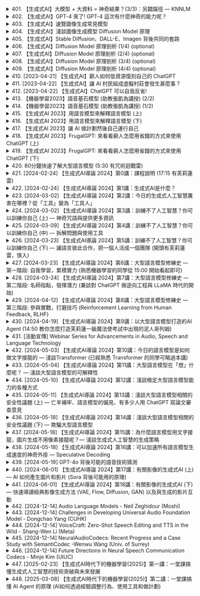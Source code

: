 <details>
<summary>401. 【生成式AI】大模型 + 大資料 = 神奇結果？(3/3)：另闢蹊徑 — KNNLM</summary><br>

<a href="https://www.youtube.com/watch?v=V-3ksGCjehU" target="_blank">
    <img src="https://img.youtube.com/vi/V-3ksGCjehU/maxresdefault.jpg" 
        alt="[Youtube]" width="200">
</a>


</details>

<details>
<summary>402. 【生成式AI】GPT-4 來了! GPT-4 這次有什麼神奇的能力呢？</summary><br>

<a href="https://www.youtube.com/watch?v=kslijcrYizE" target="_blank">
    <img src="https://img.youtube.com/vi/kslijcrYizE/maxresdefault.jpg" 
        alt="[Youtube]" width="200">
</a>


</details>

<details>
<summary>403. 【生成式AI】速覽圖像生成常見模型</summary><br>

<a href="https://www.youtube.com/watch?v=z83Edfvgd9g" target="_blank">
    <img src="https://img.youtube.com/vi/z83Edfvgd9g/maxresdefault.jpg" 
        alt="[Youtube]" width="200">
</a>


</details>

<details>
<summary>404. 【生成式AI】淺談圖像生成模型 Diffusion Model 原理</summary><br>

<a href="https://www.youtube.com/watch?v=azBugJzmz-o" target="_blank">
    <img src="https://img.youtube.com/vi/azBugJzmz-o/maxresdefault.jpg" 
        alt="[Youtube]" width="200">
</a>


</details>

<details>
<summary>405. 【生成式AI】Stable Diffusion、DALL-E、Imagen 背後共同的套路</summary><br>

<a href="https://www.youtube.com/watch?v=JbfcAaBT66U" target="_blank">
    <img src="https://img.youtube.com/vi/JbfcAaBT66U/maxresdefault.jpg" 
        alt="[Youtube]" width="200">
</a>


</details>

<details>
<summary>406. 【生成式AI】Diffusion Model 原理剖析 (1/4) (optional)</summary><br>

<a href="https://www.youtube.com/watch?v=ifCDXFdeaaM" target="_blank">
    <img src="https://img.youtube.com/vi/ifCDXFdeaaM/maxresdefault.jpg" 
        alt="[Youtube]" width="200">
</a>


</details>

<details>
<summary>407. 【生成式AI】Diffusion Model 原理剖析 (2/4) (optional)</summary><br>

<a href="https://www.youtube.com/watch?v=73qwu77ZsTM" target="_blank">
    <img src="https://img.youtube.com/vi/73qwu77ZsTM/maxresdefault.jpg" 
        alt="[Youtube]" width="200">
</a>


</details>

<details>
<summary>408. 【生成式AI】Diffusion Model 原理剖析 (3/4) (optional)</summary><br>

<a href="https://www.youtube.com/watch?v=m6QchXTx6wA" target="_blank">
    <img src="https://img.youtube.com/vi/m6QchXTx6wA/maxresdefault.jpg" 
        alt="[Youtube]" width="200">
</a>


</details>

<details>
<summary>409. 【生成式AI】Diffusion Model 原理剖析 (4/4) (optional)</summary><br>

<a href="https://www.youtube.com/watch?v=67_M2qP5ssY" target="_blank">
    <img src="https://img.youtube.com/vi/67_M2qP5ssY/maxresdefault.jpg" 
        alt="[Youtube]" width="200">
</a>


</details>

<details>
<summary>410. [2023-04-21] 【生成式AI】窮人如何低資源復刻自己的 ChatGPT</summary><br>

<a href="https://www.youtube.com/watch?v=rK_rZFew1yc" target="_blank">
    <img src="https://img.youtube.com/vi/rK_rZFew1yc/maxresdefault.jpg" 
        alt="[Youtube]" width="200">
</a>

### 核心主題  
文章圍繞貧困條件下如何利用低資源複合自己的Chain GPT展開討論，探討了在有限資源背景下，通過知識遷移、自我一致性和增強學習等方法提升語言模型性能的策略。

---

### 主要觀念  
1. **知識遷移（Knowledge Destination）**：將大型語言模型作為老師，指導小模型學習，從而提升小模型的能力。  
2. **自我一致性（Self Consistency）**：讓同一模型多次回答問題，通過眾數答案提高正確率。  
3. **增強學習（Reinforcement Learning）**：利用模擬人類反饋（如GPT-4）進行模型優化。  
4. **數據反哺（Self-training）**：利用模型自動生成的數據對其進行微調，進一步提升性能。

---

### 問題原因  
1. **資源限制**：在貧困條件下，無法直接獲得足夠的算力和高質量數據來訓練大型語言模型。  
2. **數據質ᰁ不足**：可用數據可能存在偏差或不完整，影響模型性能。  
3. **自我提升瓶頸**：傳統方法難以突破模型能力的瓶頸，尤其是在缺乏外部數據的情況下。

---

### 解決方法  
1. **知識遷移**：利用已有大型語言模型（如GPT-4）作為老師，指導小模型學習。  
2. **自我一致性**：通過多次詢問同一問題並取眾數答案，提高模型的穩定性和正確率。  
3. **增強學習**：模擬真實用戶反饋，利用GPT-4生成偏好數據，進行模型訓練。  
4. **數據反哺**：收集Self Consistency過程中生成的高質量數據，對模型進行微調，進一步提升性能。

---

### 優化方式  
1. **知識遷移優化**：選擇更適合小模型學習的大模型數據，例如人機交互數據，提高遷移效果。  
2. **自我一致性優化**：結合多樣化的問題類型和數據來源，進一步提升模型的泛化能力。  
3. **增強學習策略**：設計更有效的反饋生成 mechanism，模擬更逼真的用戶行為。  
4. **數據反哺機制**：建立高效的數據收集和利用框架，最大化自動生成數據的價值。

---

### 結論  
文章提出了一套基於低資源條件下的 Chain GPT 設計方案，通過知識遷移、自我一致性和增強學習等技術，有效提升了模型性能。研究結果表明，貧困條件下仍可利用現有工具和策略，實現語言模型的進階優化，為類似場景提供了有益參考。
</details>

<details>
<summary>411. [2023-04-22] 【生成式AI】讓 AI 村民組成虛擬村莊會發生甚麼事？</summary><br>

<a href="https://www.youtube.com/watch?v=G44Lkj7XDsA" target="_blank">
    <img src="https://img.youtube.com/vi/G44Lkj7XDsA/maxresdefault.jpg" 
        alt="[Youtube]" width="200">
</a>

### 核心主題
- **Agent-Based Simulation**：基於代理的_simulation_用於模擬多agent系統的互動。
- **情節設計與劇情發展**：通過_agent_之間的互動來推動故事情節的發展。

### 主要觀念
1. **Agent 的行為特性**：
   - **Agent** 是具有簡單記憶能力的實體，能根據過去的經驗和當前狀態做出反應。
   - Agent 行為模式溫和，避免狗血情節，保持劇情的合理性和低風險。

2. **情節推動機制**：
   - 通過AGENT之間的信息傳播來推動主要情節的發展。
   - 情人節活動作為情節的核心事件，促進AGENT之間的情感交流。

3. **情節走向與結局**：
   - 克勞斯和瑪莉亞在情人節當天互相告白，最終走在一起。
   - 代理人互動促成浪漫情節的發生。

### 問題原因
1. **技術限制**：
   - 模擬器運行速度緩慢，未能及時看到情人節當天的情節發展。
   - 系統設置的簡陋性導致劇情細節不足。

2. **情節設計缺陷**：
   - 劇情缺乏深度和張力，AGENT 行為過於溫和，難以製造戲劇性衝突。
   - 情人節活動 turnout 低，未能充分展現情節的吸引力。

3. **交互限制**：
   - AGENT之間的互動受限，無法展現更豐富的情感表達。

### 解決方法
1. **技術改進**：
   - 提升模擬器運行效率，確保情節能夠順利呈現。
   - 增強系統設置，提供更多劇情細節和可能性。

2. **情節優化**：
   - 引入更多戲劇性元素，增加AGENT之間的互動與衝突。
   - 設計更有吸引力的情節來提升用戶參與度。

3. **交互改進**：
   - 確保AGENT能展現豐富的情感表達，提升情節的吸引力。

### 優化方式
1. **技術層面**：
   - 使用更高效的模擬引擎，加速系統運行。
   - 提供更詳細的劇情設定，豐富用戶體驗。

2. **內容設計**：
   - 增加AGENT之間的潛在衝突和互動，提升情節張力。
   - 設計多線情節，增加故事層次感。

3. **用戶交互**：
   - 提供更多的劇情選擇，讓用戶影響故事走向。
   - 加強AGENT的情感表達，使情節更加生動。

### 結論
- 本研究展示了基於AGENT的_simulation 在情芽數值化設計中的應用。
- 雖然在技術和情節設計上存在一些限制，但AGENT之間的互動為情節發展提供了新的可能性。
- 未來的研究可進一步優化AGENT行為模式，豐富情節內容，提升故事吸引力。
</details>

<details>
<summary>412. [2023-04-22] 【生成式AI】ChatGPT 可以自我反省!</summary><br>

<a href="https://www.youtube.com/watch?v=m7dUFlX-yQI" target="_blank">
    <img src="https://img.youtube.com/vi/m7dUFlX-yQI/maxresdefault.jpg" 
        alt="[Youtube]" width="200">
</a>

# 大型語言模型自我反省能力研究

## 核心主題  
大型語言模型（Large Language Models, LLMs）具備自我反省與優化的能力，通過反思過去的行爲和結果，改進未來任務的執行效果。

## 主要觀念  
1. **主動反省機制**：LLMs能夠生成檢討報告（Reflection），分析自身在完成任務過程中的錯誤和不足。
2. **In-Context Learning**：通過提供少量檢討報告範例，LLMs可以學習如何撰寫有效的反思內容。
3. **行爲改進**：基於反思結果，LLMs調整後續行動策略，提升任務成功率。

## 問題原因  
1. **忽略關鍵信息**：在執行任務時，模型可能未能充分利用環境中所有相關信息，導致目標未達成。
2. **策略性缺陷**：缺乏有效的行動計劃或忽視某些步驟，影響任務完成效率。

## 解決方法  
1. **生成檢討報告（Reflection）**：通過自動生成反思內容，識別任務執行中的問題和失誤。
2. **提供學習範例**：利用In-Context Learning技術，教授模型如何有效撰寫反思報告，提升自我改進能力。

## 優化方式  
1. **歷史行爲回顧**：系統性地分析過去的行爲記錄，發現規律和潛在問題。
2. **策略調整**：根據反思結果，優化行動步驟，確保關鍵目標的實現。

## 結論  
大型語言模型通過自我反省與優化機制，能夠在不修改內部參數的情況下，顯著提升任務執行效率。這種能力使LLMs具備更高的自主性和適應性，未來有望在更多領域中獨立完成複雜任務。
</details>

<details>
<summary>413. 【機器學習2023】語音基石模型 (助教張凱為講授) (2/2)</summary><br>

<a href="https://www.youtube.com/watch?v=HTAq-CPrU5s" target="_blank">
    <img src="https://img.youtube.com/vi/HTAq-CPrU5s/maxresdefault.jpg" 
        alt="[Youtube]" width="200">
</a>


</details>

<details>
<summary>414. 【機器學習2023】語音基石模型 (助教張凱為講授) (1/2)</summary><br>

<a href="https://www.youtube.com/watch?v=m7Be7ppR6q0" target="_blank">
    <img src="https://img.youtube.com/vi/m7Be7ppR6q0/maxresdefault.jpg" 
        alt="[Youtube]" width="200">
</a>


</details>

<details>
<summary>415. 【生成式AI 2023】用語言模型來解釋語言模型 (上)</summary><br>

<a href="https://www.youtube.com/watch?v=GBXm30qRAqg" target="_blank">
    <img src="https://img.youtube.com/vi/GBXm30qRAqg/maxresdefault.jpg" 
        alt="[Youtube]" width="200">
</a>


</details>

<details>
<summary>416. 【生成式AI 2023】用語言模型來解釋語言模型 (下)</summary><br>

<a href="https://www.youtube.com/watch?v=OOvhBIIHITE" target="_blank">
    <img src="https://img.youtube.com/vi/OOvhBIIHITE/maxresdefault.jpg" 
        alt="[Youtube]" width="200">
</a>


</details>

<details>
<summary>417. 【生成式AI 2023】讓 AI 做計劃然後自己運行自己</summary><br>

<a href="https://www.youtube.com/watch?v=eQNADlR0jSs" target="_blank">
    <img src="https://img.youtube.com/vi/eQNADlR0jSs/maxresdefault.jpg" 
        alt="[Youtube]" width="200">
</a>


</details>

<details>
<summary>418. 【生成式AI 2023】FrugalGPT: 來看看窮人怎麼用省錢的方式來使用 ChatGPT (上)</summary><br>

<a href="https://www.youtube.com/watch?v=vxxPtDCb9Go" target="_blank">
    <img src="https://img.youtube.com/vi/vxxPtDCb9Go/maxresdefault.jpg" 
        alt="[Youtube]" width="200">
</a>


</details>

<details>
<summary>419. 【生成式AI 2023】FrugalGPT: 來看看窮人怎麼用省錢的方式來使用 ChatGPT (下)</summary><br>

<a href="https://www.youtube.com/watch?v=VpKN3KvSK6c" target="_blank">
    <img src="https://img.youtube.com/vi/VpKN3KvSK6c/maxresdefault.jpg" 
        alt="[Youtube]" width="200">
</a>


</details>

<details>
<summary>420. 80分鐘快速了解大型語言模型 (5:30 有咒術迴戰雷)</summary><br>

<a href="https://www.youtube.com/watch?v=wG8-IUtqu-s" target="_blank">
    <img src="https://img.youtube.com/vi/wG8-IUtqu-s/maxresdefault.jpg" 
        alt="[Youtube]" width="200">
</a>


</details>

<details>
<summary>421. [2024-02-24] 【生成式AI導論 2024】第0講：課程說明 (17:15 有芙莉蓮雷)</summary><br>

<a href="https://www.youtube.com/watch?v=AVIKFXLCPY8" target="_blank">
    <img src="https://img.youtube.com/vi/AVIKFXLCPY8/maxresdefault.jpg" 
        alt="[Youtube]" width="200">
</a>

### 小節一：課程介紹
- **核心主題**：本課程為「深層式人工智慧導論」，旨在提供人工智能的基本概念和實踐經驗。
- **主要內容**：
  - 課程包含十個作業，涵蓋程式設計和模型訓練。
  - 每週公告一個作業，總體負擔適中，適合通識教育。

### 小節二：作業要求與挑戰
- **作業分類**：
  - 簡單作業（如繪制三角形）：送分題，輕松完成。
  - 中等難度作業：需一定時間完成。
  - 高難度作業（涉及模型訓練）：需要數小時甚至更長時間。
- **挑戰**：
  - 模型訓練耗時較長，可能影響截止日期前的提交。

### 小節三：資源與支持
- **資源提供**：
  - 使用CodeLab或Cargo平臺進行程式訓練。
  - 無需自備GPU，均由平臺提供算力支持。
- **外部合作**：
  - 感謝NTK達芬奇團隊的支持，提供算力和平臺批改作業。

### 小節四：模型訓練的考量
- **訓練時間**：
  - 近年來訓練時間大幅縮短，從三天到數小時。
  - 學生可在截止日期前完成訓練，避免臨時抱佛腳。
- **未來建議**：
  - 推薦學生提前規劃時間，避免因訓練耗時影響進度。

### 小節五：課程設計與目標
- **課程定位**：
  - 適合作為通識教育，提供豐富的學習內容。
  - 作為選修課負擔較輕，適合不同需求的學生。
- **教學目標**：
  - 掌握人工智能的基本概念和實踐技能。
  - 鼓勵學生對AI技術的深入理解和實際應用。

### 小節六：作業批改方式
- **批改工具**：
  - 使用大型語言模型（如GPT）進行作業批改。
  - 提高批改效率和一致性，確保公平性。

### 小節七：課程未來安排
- **pecial講座**：
  - 3月15日：MTK團隊分享生成式AI的應用與看法。
  - 5月24日：MTK技術團隊討論大型語言模型的開發經驗。

### 小結
本課程通過系統化的作業設計和豐富的資源支持，幫助學生掌握深度學習的基本知識和實踐技能。同時，.course emphasizes the importance of understanding AI technology and its practical applications, preparing students for future challenges in the field.
</details>

<details>
<summary>422. [2024-02-24] 【生成式AI導論 2024】第1講：生成式AI是什麼？</summary><br>

<a href="https://www.youtube.com/watch?v=JGtqpQXfJis" target="_blank">
    <img src="https://img.youtube.com/vi/JGtqpQXfJis/maxresdefault.jpg" 
        alt="[Youtube]" width="200">
</a>

### 小節結構：

1. **核心主題**
   - 生成式人工智慧（Generative AI）的概念與發展。
   - 自然語言處理模型（如ChatGPT）的技術背景。
   - 生產策略在各領域（如圖片生成）中的應用。

2. **主要觀念**
   - 深層學習（Deep Learning）在生成式AI中的重要性。
   - 自動回gressive生成方法（Autoregressive Generation）及其應用。
   - 翻譯任務作為生成式AI的典型例子。

3. **問題原因**
   - 早期生成式AI技術存在的局限性，導致其未廣泛應用。
   - 技術更新換代快，舊有技術如深度學習快速被新策略取代。

4. **解決方法**
   - 採用自動回gressive生成策略（Autoregressive Generation）提升模型性能。
   - 拆解複雜物件為更小單位，按固定順序生成。

5. **優化方式**
   - 研究不同的GenerationStrategy以進一步改進模型。
   - 藉助大型語言模型（如GPT系列）提升生成能力。

6. **結論**
   - 生成式AI技術經過多年發展已取得顯著進步。
   - 將繼續研究與優化，推動更多應用落地。
</details>

<details>
<summary>423. [2024-03-02] 【生成式AI導論 2024】第2講：今日的生成式人工智慧厲害在哪裡？從「工具」變為「工具人」</summary><br>

<a href="https://www.youtube.com/watch?v=glBhOQ1_RkE" target="_blank">
    <img src="https://img.youtube.com/vi/glBhOQ1_RkE/maxresdefault.jpg" 
        alt="[Youtube]" width="200">
</a>

# 文章重點整理

## 核心主題
- **人工智慧模型的限制與人類的因應策略**：探討現有AI模型的局限性，並提出人類如何透過改進自身溝通方式或訓練自有模型來克服這些限制。

## 主要觀念
1. **AI模型的固有特性**：
   - AI模型（如GPT）具備固定的函數特性，其輸出受制於內部參數且無法輕易修改。
   - 模型的行為和反應在設計之初已確定，用戶通常無法改變其核心邏輯。

2. **AI模型的局限性**：
   - 模型可能無法完全理解或滿足特定的輸入需求，導致輸出不符合期望。
   - 政治 correctness 過度可能引發意外問題（如Google Gemini事件）。

3. **人類的因應策略**：
   - **Prompt Engineering**：透過精心設計的提示（Prompt），引導模型產出理想結果。
   - **自我調整**：提升自身的提問技巧，提供更清晰或額外的資訊以優化與AI的互動。
   - **自訓模型**：利用開源模型（如Meta的Llama）調整參數，使其輸出更符合需求。

## 問題原因
- **模型限制**：
  - 現有AI模型的參數固定，用戶無法直接修改其核心行為。
  - 模型可能因設計缺陷或過度的政治 correctness 而引發不期望的結果。

- **溝通障礙**：
  - 人類與AI之間存在理解上的鴻溝，導致輸出不符合期望。

## 解決方法
1. **Prompt Engineering**：
   - 遷移提問方式，提供更清晰或額外的資訊，以引導模型產出理想的輸出。
   - 視為人類與AI溝通的藝術，透過巧妙設計提示來達成目的。

2. **自我調整**：
   - 提升自身的能力，如學習如何有效地與AI互動，提供更精準的指令或背景資訊。

3. **自訓模型**：
   - 利用開源模型，根據需求調整其參數，以獲得更符合期望的輸出。
   - 對模型進行 Surgicial 調整，解決特定問題。

## 優化方式
1. **Prompt Engineering**：
   - 研究並掌握Prompt設計技巧，提升與AI互動的效果。
   - 在下一堂課中進一步探討具體技術和方法。

2. **自我提升**：
   - 遊戲化學習：將自我調整視為一種藝術，提升溝通效率。
   - 提供更詳細或CONTEXTUAL 的指令，幫助模型更好地理解需求。

3. **自訓模型**：
   - 學習如何訓練和調整開源模型的參數，需具備一定的技術能力。
   - 證據-Based 方法：在調整模型時，基於數據和實驗結果進行微調。

## 結論
- **工具進化與人類角色的轉變**：
  - AI已從傳統工具演進為具備自主性的「工具人」，其行為需人類精心引導。
  - 未來，人類需掌握更多策略（如Prompt Engineering和模型訓練），以有效利用AI提升效率。

- **未來展望**：
  - 在下一堂課中，將深入探討Prompt Engineering的實踐技術。
  - 長期而言，學習如何訓練自有模型將成為重要技能。
</details>

<details>
<summary>424. [2024-03-02] 【生成式AI導論 2024】第3講：訓練不了人工智慧？你可以訓練你自己 (上) — 神奇咒語與提供更多資訊</summary><br>

<a href="https://www.youtube.com/watch?v=A3Yx35KrSN0" target="_blank">
    <img src="https://img.youtube.com/vi/A3Yx35KrSN0/maxresdefault.jpg" 
        alt="[Youtube]" width="200">
</a>

### 文章整理重點

#### 一、核心主題
- **語言模型的在上下文中學習（In-context Learning）**  
  探討語言模型如何通過在特定情境下學習來完成任務，尤其是在缺乏直接訓練數據的情況下。

#### 二、主要觀念
1. **在上下文中學習的定義與機制**
   - 模型通過閱讀額外提供的資料（如教科書），理解並執行特定任務。
2. **零樣本學習與有指導學習的區別**
   - 零樣本學習：模型直接面對從未見過的任務，無法完成。
   - 有指導學習：模型在任務前提供相關資料，能夠完成。

#### 三、問題原因
1. **缺乏上下文支持**
   - 在沒有額外信息的情況下，語言模型無法正確執行特定任務（如翻譯稀少語言）。
2. **模型的固定性**
   - 模型的參數和能力在訓練階段已經固定，後續的學習依賴於提供的上下文。

#### 四、解決方法
1. **提供相關資料作爲上下文**
   - 在執行任務前，爲模型提供相關的背景資料或教科書，幫助其理解任務。
2. **設計有效的學習情境**
   - 通過結構化的方式引導模型閱讀和理解額外信息，提升其在特定任務中的表現。

#### 五、優化方式
1. **優化上下文提供的方法**
   - 確保提供的資料足夠詳細且相關性強。
2. **增強模型的靈活性**
   - 在模型設計上增加適應性，使其能夠更好地利用提供的上下文信息。

#### 六、結論
- **在上下文中學習的重要性**
  - 模型在缺乏直接訓練數據的情況下，通過提供額外的信息可以顯著提升其任務執行能力。
- **模型的局限性**
  - 目前的語言模型依賴於提供的上下文，一旦沒有相關信息支持，任務執行能力會大幅下降。

---

### 參考文字段落
1. 第1段：介紹主題與核心問題。  
2. 第2段：探討在上下文中學習的定義與機制。  
3. 第3段：描述零樣本學習與有指導學習的區別。  
4. 第4段：分析模型缺乏上下文支持的問題原因。  
5. 第5段：提出通過提供額外資料來解決問題的方法。  
6. 第6段：總結在上下文中學習的核心結論。
</details>

<details>
<summary>425. [2024-03-09] 【生成式AI導論 2024】第4講：訓練不了人工智慧？你可以訓練你自己 (中) — 拆解問題與使用工具</summary><br>

<a href="https://www.youtube.com/watch?v=lwe3_x50_uw" target="_blank">
    <img src="https://img.youtube.com/vi/lwe3_x50_uw/maxresdefault.jpg" 
        alt="[Youtube]" width="200">
</a>

### 小節一：核心主題
- 探討大型語言模型（LLMs）在工具使用中的能力與挑戰。
- 分析LLMs如何通過自動生成適當的操作符和指令來調用外部工具。

### 小節二：主要觀念
1. **工具調用機制**：
   - LLMs能夠識別何時需要外部工具，並生成相應操作符以調用這些工具。
   - 工具的輸出結果會被整合到LLMs的後續推理過程中。

2. **工具使用中的問題**：
   - 語言模型在某些情況下會誤判何時以及如何使用工具，導致錯誤的結果。
   - 對於特定指令（如繪圖或表格生成）的過度敏感性。

3. **現有解決方案**：
   - 引入強化學習機制來優化模型對工具使用的判斷。
   - 使用特定策略（如AnyTool框架）以最大化工具使用的效率和準確性。

### 小節三：問題原因
- 模型在自我決定使用工具時，缺乏足夠的訓練數據或明確的指令，導致誤判。
- 對某些關鍵詞（如「繪圖」或「翻譯」）的過度敏感，觸發不必要的工具調用。

### 小節四：解決方法
1. **強化學習優化**：
   - 通過獎勵機制，引導模型在需要工具時準確生成操作符，並避免誤用工具。
   
2. **框架支持**：
   - 使用先進的框架（如AnyTool）來規範和優化工具調用流程。

3. **錯誤校正**：
   - 增加對常見錯誤模式的訓練，提高模型對工具使用的準確性。

### 小節五：優化方式
1. **提升訓練數據的質量和多樣性**：
   - 包括更多涉及工具使用的情境，幫助模型更好地理解何時何地調用工具。
   
2. **改進模型的指令理解和生成能力**：
   - 通過微調使模型更擅長解析用戶意圖，並準確生成相應的操作符。

3. **引入監控和反饋機制**：
   - 實時檢測模型在工具使用中的錯誤，並提供反饋以優化其行爲。

### 小節六：結論
- 大型語言模型具備強大的工具調用能力，但在靈活性和準確性上仍需進一步提升。
- 通過結合強化學習、先進框架和持續優化策略，可以顯著增強LLMs的工具使用效率和效果。
</details>

<details>
<summary>426. [2024-03-23] 【生成式AI導論 2024】第5講：訓練不了人工智慧？你可以訓練你自己 (下) — 讓語言彼此合作，把一個人活成一個團隊 (開頭有芙莉蓮雷，慎入)</summary><br>

<a href="https://www.youtube.com/watch?v=inebiWdQW-4" target="_blank">
    <img src="https://img.youtube.com/vi/inebiWdQW-4/maxresdefault.jpg" 
        alt="[Youtube]" width="200">
</a>

### 核心主題
- 語言模型（LLM）的團隊協作與未來發展。
- 探討語言模型在複雜任務中的潛力及挑戰。

### 主要觀念
1. **語言模型的專業分工**：
   - 每個語言模型專注於特定領域，形成專業化的分工體系。
2. **團隊協作的可能性**：
   - 語言模型可以組成團隊，共同完成複雜的任務。
3. **動態優化機制**：
   - 引入績效評估和反饋系統，優化團隊結構和效率。

### 問題原因
- 當前語言模型在複雜真實世界任務中的能力有限。
- 單一模型難以覆蓋所有領域的需求。
- 團隊協作機制尚未成熟。

### 解決方法
1. **專業分工**：
   - 開發專注於特定領域的語言模型，提升整體團隊的能力。
2. **團隊構建工具**：
   - 利用開源平臺（如Meta、ChatDev）管理語言模型團隊。
3. **動態優化網絡**：
   - 通過績效評估和反饋機制，優化團隊成員的工作表現。

### 優 化方式
1. **動態LLM代理網絡（Dynamic LLM Agent Network）**：
   - 基於工作內容的績效評分，篩選和優化團隊成員。
2. **專業技能提升**：
   - 提供針對不同領域的語言模型訓練，增強專業能力。

### 結論
- 語言模型未來可能通過專業化分工和團隊協作，承擔更多複雜任務。
- 雖然目前技術仍需完善，但其發展潛力巨大，爲未來的智能化社會提供新思路。
</details>

<details>
<summary>427. [2024-03-23] 【生成式AI導論 2024】第6講：大型語言模型修練史 — 第一階段: 自我學習，累積實力 (熟悉機器學習的同學從 15:00 開始看起即可)</summary><br>

<a href="https://www.youtube.com/watch?v=cCpErV7To2o" target="_blank">
    <img src="https://img.youtube.com/vi/cCpErV7To2o/maxresdefault.jpg" 
        alt="[Youtube]" width="200">
</a>

### 文章核心主題
本篇文章主要探討了大型語言模型（LLMs）在自我學習階段的局限性及其後續改進的可能性。

### 主要觀念
1. **自我學習的瓶頸**：大型語言模型在未受過人類指導的情況下，雖然能從網路上習得知識，但缺乏有效利用這些知識的能力。
2. **輸出控制的挑戰**：模型在回答問題時往往無法準確作答，可能會反問或提供不相干的答案，顯示出對輸出的控制不足。
3. **Prompt的重要性**：使用適當的提示詞（Prompts）可以顯著提升模型的回答能力，但依賴於嚴謹的Prompt設計。

### 問題原因
1. **無監督學習的缺陷**：自我學習模式下，模型僅能模仿數據中的表達方式，卻無法真正理解其含義。
2. **缺乏明確目標**：模型在未受指導的情況下，不清楚如何將所學知識應用於具體問題。

### 解cision方法
1. **人類介入指導**：通過設計有效的Prompt和模板，引導模型正確回答問題。
2. **後螠訓練**：對模型進行額外的微調或指令精煉（Instruction Tuning），使其更擅長理解和執行特定任務。

### 確優化方式
1. **改進Prompt工程**：不斷優化Prompt的設計，使其更符合模型的輸入需求。
2. **提升模型可控性**：通過模型架構調整或訓練策略的變化，提高模型輸出的可控性和準確性。

### 結論
大型語言模型具備潛在的巨大能力，但其自我學習階段存在明顯限制。透過人類的介入和後續改進，這些模型可以更好地發揮其潛力，為各行業帶來更多價值。
</details>

<details>
<summary>428. [2024-03-24] 【生成式AI導論 2024】第7講：大型語言模型修練史 — 第二階段: 名師指點，發揮潛力 (兼談對 ChatGPT 做逆向工程與 LLaMA 時代的開始)</summary><br>

<a href="https://www.youtube.com/watch?v=Q9cNkUPXUB8" target="_blank">
    <img src="https://img.youtube.com/vi/Q9cNkUPXUB8/maxresdefault.jpg" 
        alt="[Youtube]" width="200">
</a>

# 文章重點整理

## 核心主題
本文章主要探討大型語言模型（LLM）的發展、訓練數據的重要性以及如何利用現有資源進行微調（Fine-Tuning），特別是基於Meta發布的Llama模型。

---

## 主要觀念
1. **大型語言模型的能力**：如ChatGPT等模型能夠執行多種任務，包括文本生成、電子郵件撰寫、摘要生成等。
2. **訓練數據的重要性**：Instruction Fine Tuning（指令微調）需要高品質的訓練數據來提升模型性能。
3. **數據來源的限制**：獲得人類標註的高品質數據成本高昂且困難。
4. **Meta的策略改變**：Meta發布Llama等大型語言模型，降低了進入LLM開發領域的門檻。

---

## 問題原因
1. **數據匱乏**：缺乏足夠的訓練數據來支持Instruction Fine Tuning。
2. **高成本**：獲得人類標註的數據需要大量時間和資金。
3. **技術門檻**：此前缺少免費且易用的基準模型，限制了個人和小團隊進入LLM開發領域。

---

## 解決方法
1. **逆向工程ChatGPT**：
   - 通過與ChatGPT交互，生成潛在的任務和問題。
   - 使用這些生成的數據進行微調。
2. **利用Llama模型**：
   - Meta發布了Llama等基準大型語言模型，提供了免費的前期訓練參數。
3. **小團隊的策略**：
   - 獲取少量ChatGPT生成的數據，結合Llama進行微調。

---

## 優化方式
1. **數據質量提升**：儘管逆向工程獲得的數據可能不如人類標註數據優質，但仍可作為替代方案。
2. **模型共享與合作**：
   - 學術界和研究機構可以通過合作降低數據收集成本。
3. **技術生態的開放**：
   - 基於Llama等模型的微調方法，降低了LLM開發的進入門檻。

---

## 結論
1. ** democratization of LLM development**：Meta發布Llama後，人人都可以進行大型語言模型的微調，推動了LLM技術的普及。
2. **未來展望**：
   - 更多基準模型的發布將進一步降低進入障礙。
   - 學術研究和實務應用將迎來更多可能性。

---

## 附註
文章最後鼓勵讀者在作業五和六中親自體驗LLM微調，打造屬於自己的語言模型。
</details>

<details>
<summary>429. [2024-04-12] 【生成式AI導論 2024】第8講：大型語言模型修練史 — 第三階段: 參與實戰，打磨技巧 (Reinforcement Learning from Human Feedback, RLHF)</summary><br>

<a href="https://www.youtube.com/watch?v=v12IKvF6Cj8" target="_blank">
    <img src="https://img.youtube.com/vi/v12IKvF6Cj8/maxresdefault.jpg" 
        alt="[Youtube]" width="200">
</a>

# 文章重點整理：語言模型的訓練與對齊過程

## 核心主題
- **語言模型的訓練與進化**：探討語言模型從初步預訓練到後續微調及增強學習反饋對齊（RLHF）的完整訓練流程。
- **人類偏好對模型的影響**：分析人類在模型訓練中的角色及其對模型性能的塑造作用。

## 主要觀念
1. **(language model training phases)** 語言模型的訓練分為三個階段：
   - **Pre-training（初步預訓練）**：通過大量文本數據進行無監督學習，建立基礎語言能力。
   - **Fine-tuning（微調）**：引入人類教師的指導，進一步優化模型性能。
   - **RLHF（增強學習反饋對齊）**：利用人類回饋提升模型在特定任務上的表現。

2. **(human alignment in AI training)** 人為偏好的對齊：
   - 在微調和RLHF階段，人類教師的偏好和需求被整合到模型訓練中，確保模型行為符合人類期望。
   - 對齊過程旨在平衡模型能力與人類價值觀，防止模型 deviations from intended behaviors.

3. **(challenges in model training)** 設計與訓練中的挑戰：
   - 預訓練模型初期性能有限，需後續階段進一步優化。
   - 人類回饋的主觀性可能引入偏差，影響模型學習方向。

## 問題原因
1. **(limitations of pre-trained models)** 預訓練模型的局限性：
   - 雖然預訓練模型具備基本語言能力，但缺乏特定任務的適應性。
   - 在面對複雜或ambiguous tasks時表現不足。

2. **(subjectivity in human feedback)** 人類回饋的主觀性：
   - 不同人類教師可能提供不同的反饋，導致模型訓練的一致性問題。
   - 人類自身對某些問題的理解可能存在偏見，影響回饋的質量。

3. **(future challenges in AI development)** 未來AI發展的挑戰：
   - 當模型能力超越人類時，如何獲取 accurate feedback 成為難題。
   - 面對人類無法判斷的複雜問題，模型自我進步的機制尚不明確。

## 解決方法
1. **(fine-tuning techniques)** 微調技術：
   - 在預訓練模型基礎上，使用特定數據或任務進行進一步訓練，提升模型在目標領域的性能。

2. **(RLHF mechanisms)** 增強學習反饋對齊機制：
   - 引入人類專家的實時反饋，指導模型行為，使其更符合人類期望。
   - 通過.reward shaping 和.policy gradient methods 等技術實現模型優化。

3. **(future research directions)** 未來研究方向：
   - 探索自動化反饋機制，減少對人類教師的依賴。
   - 開發更 advanced alignment techniques，應對複雜問題的挑戰。

## 優化方式
1. **(improving feedback mechanisms)** 提升反饋機制的有效性：
   - 設計更加客觀和系統化的評分標準，降低主觀性影響。
   - 利用多方反饋或 consensus methods 確保訓練數據的質量。

2. **(enhancing model capabilities)** 增強模型能力：
   - 開發更 advanced architectures 和 training algorithms，提升模型理解和判斷能力。
   - 研究模型自反思和自我修正機制，實現自主學習。

3. **(ensuring ethical AI development)** 確保AI開發的倫理性：
   - 立明確的倫理框架，規範模型訓練和應用過程。
   - 加強跨學科合作，平衡技術發展與社會影響。

## 結論
- **模型訓練的階段性進化**：從初步預訓練到後續微調及RLHF，語言模型的能力逐漸提升，並更加符合人類需求。
- **人為因素的重要性**：在模型訓練中，人類教師的指導扮演關鍵角色，但其主觀性也帶來挑戰。
- **未來發展的潛力與挑戰**：隨著模型能力的提升，如何確保其正確使用和進一步進化成為亟待解決的問題。

---

此文整理展示了語言模型訓練過程中的核心要素，強調了人類在模型對齊中的作用，並提出了未來研究的方向和倫理考量。
</details>

<details>
<summary>430. [2024-04-19] 【生成式AI導論 2024】第9講：以大型語言模型打造的AI Agent (14:50 教你怎麼打造芙莉蓮一級魔法使考試中出現的泥人哥列姆)</summary><br>

<a href="https://www.youtube.com/watch?v=bJZTJ7MjYqg" target="_blank">
    <img src="https://img.youtube.com/vi/bJZTJ7MjYqg/maxresdefault.jpg" 
        alt="[Youtube]" width="200">
</a>

# 文章重點整理

## 核心主題
- **AI Agent 的未來與應用**：探討基於大型語言模型的AI代理在虛擬世界中的潛在應用與發展。

## 主要觀念
1. **AI Agent 的定義與能力**：
   - AI-Agent 能夠根據環境變化調整行動，具備反思與經驗學習的能力。
2. **技術基礎**：
   - 基於大型語言模型（LLM），結合外部環境的感知與互動。

## 問題原因
- **環境動態性**：外界環境的不確定性和威脅（如複製體的襲擊）會影響AI-Agent的行動計畫。
- **缺乏經驗記憶**：初期缺乏經驗導致行動策略不足。

## 解決方法
1. **行動計畫的動態調整**：
   - 異常狀態下，AI-Agent 可根據環境變化重新制定行動計畫（如DEPS-paper）。
2. **反思與經驗學習**：
   - 過去經驗可儲存為記憶，用於未來相似狀況下的策略優化（React 與 Reflection-paper）。

## 優化方式
1. **經驗反饋機制**：
   - 通過反思炌整理經驗，提升未來行動的智慧性。
2. **外部感知與警戒**：
   - 在執行主要任務時，保持對環境的高度警覺，以應對突發威脅。

## 結論
- **前景展望**：未來一兩年內，基於LLM的AI-Agent 將會普及，在各行各業中發揮重要作用。
- **研究建議**：
  - 深入探究語言模型在動態環境中的應用與改進。
  - 探索反思學習機制的深度與廣度。

---

以上整理結構清晰，涵蓋了文章的主要內容與核心思想。
</details>

<details>
<summary>431. [活動宣傳] Webinar Series for Advancements in Audio, Speech and Language Technology</summary><br>

<a href="https://www.youtube.com/watch?v=2QC9VEBkaqk" target="_blank">
    <img src="https://img.youtube.com/vi/2QC9VEBkaqk/maxresdefault.jpg" 
        alt="[Youtube]" width="200">
</a>


</details>

<details>
<summary>432. [2024-05-03] 【生成式AI導論 2024】第10講：今日的語言模型是如何做文字接龍的 — 淺談Transformer (已經熟悉 Transformer 的同學可略過本講)</summary><br>

<a href="https://www.youtube.com/watch?v=uhNsUCb2fJI" target="_blank">
    <img src="https://img.youtube.com/vi/uhNsUCb2fJI/maxresdefault.jpg" 
        alt="[Youtube]" width="200">
</a>

### 一、核心主題：Transformer架構及其Attention機制

1. **Transformers在自然語言處理中的地位**  
   Transformer架構已成為現代自然語言處理模型的核心結構，特別是在長文本處理和並行計算方面具有顯著優勢。

2. **Attention機制的介紹**  
   Attention機制允許模型在處理序列數據時動態地聚焦於相關部分，提升語義理解能力。

### 二、主要觀念：Attention的運作原理

1. **Self-Attention的概念**  
   Self-Attention指模型在同一序列中不同位置之間建立相互作用，從而捕捉到長距離依存關系。

2. **Query、Key和Value的作用**  
   - **Query**：表示當前詞彙的需求。  
   - **Key**：用來定位序列中重要的信息。  
   - **Value**：根據上述匹配提供具體的上下文信息。

3. **Attention權重的計算**  
   模型通過點積和Softmax函數計算各位置之間的注意力權重，從而決定各部分的重要性。

### 三、問題原因：長文本處理中的挑戰

1. **計算複雜度**  
   Attention機制的計算次數與文本長度的平方成正比（O(n²)），導致在處理超長文本時耗費大量算力。

2. **序列長度限制**  
   現有模型通常限制輸入文本的最大長度，以避免計算資源過載。

### 四、解決方法：提升Attention效率的技術

1. **稀疏自注意力**  
   引入稀疏性，降低不必要的注意力計算，從而降低計算開銷。

2. **分塊處理**  
   將序列分為多個_blocs_，獨立計算 Attention，減輕 memory 消耗和計算負擔。

3. **低秩 approximation**  
   通過矩陣分解等技術簡化 Attention 計算，進一步降低計算複雜度。

### 五、優化方式：未來研究方向

1. **加速Attention的計算**  
   研究如何在保持性能的前提下進一步提升計算效率，包括算法改進和硬體優化。

2. **無限長度 Attention 的實現**  
   探索理論上可以處理任意長度文本的_Attention_ 機制，突破序列長度限制。

3. **混合架構的研究**  
   結合Transformer與其他結構（如MEMBA、JAMBAR等），探索更高效的模型設計。

### 六、結論：Transformer的未來發展

1. **Attention機制的重要性**  
   對於提升自然語言處理模型的理解能力和效率，Attention機制仍將是關鍵技術。

2. **計算效率的改進方向**  
   未來研究需重點關注如何降低_Attention_ 機制的計算複雜度，以支持更高效的超長文本處理。

3. **新架構的可能性**  
   探索新的網絡結構和算法，如MEMBA、JAMBAR等，可能成為Transformer的有力競爭者或補充方案。
</details>

<details>
<summary>433. [2024-05-04] 【生成式AI導論 2024】第11講：大型語言模型在「想」什麼呢？ — 淺談大型語言模型的可解釋性</summary><br>

<a href="https://www.youtube.com/watch?v=rZzfqkfZhY8" target="_blank">
    <img src="https://img.youtube.com/vi/rZzfqkfZhY8/maxresdefault.jpg" 
        alt="[Youtube]" width="200">
</a>

# 文章重點整理

## 核心主題
文章主要探討了大語言模型（Large Language Models, LLMs）行為的解釋性及其可信度，提出了兩種核心方法：基於神經網路層次的分析和直接要求模型提供解釋。文章強調了模型透明性和人類交互對模型解釋能力的影響。

## 主要觀念
1. **可解釋性的重要性**：理解模型決策過程對於信任、改進和應用至關重要。
2. **兩種解釋方法**：
   - **基於神經網路的分析**：通過訪問模型的內部參數（如嵌入層）來直接解析其行為。
   - **模型自述性解釋**：要求模型自行提供其決策的理由。
3. **透明性與可訪問性**：開源模型通常更易於分析，而商用模型如ChatGPT則受限於封閉架構。

## 問題原因
1. **模型黑箱特性**：深度神經網路的複雜性使得其決策過程不易理解。
2. **外部幹擾影響**：人類的外部提示可能改變模型的輸出，但模型未必能意識到此影響。
3. **解釋的可信度**：模型提供的解釋可能存在偏差或不準確，無法完全反映其真實的內在思考。

## 解決方法
1. **基於神經網路的分析法**：
   - 使用可視化工具和計算技術直接探查模型的內部結構。
   - 假設模型具備透明性，以解析其行為機理。
2. **模型自述性解釋法**：
   - 直接要求模型提供其決策理由，實現輕量級的解釋。
3. **結合分析與交互**：
   - 結合神經網路分析和模型自我解釋，提升解釋的全面性和可信度。

## 優化方式
1. **模型架構改進**：設計更易於解釋的模型結構，提高透明性。
2. **混合方法應用**：將神經網路分析與模型自述性解釋結合，相輔相成。
3. **外部幹擾管控**：限制或監測外部提示對模型決策的影響。

## 結論
1. **兩大類方法的重要性**：
   - 基於神經網路的分析提供了內部機理的理解。
   - 模型自述性解釋滿足了直接交互的需求。
2. **未來發展方向**：
   - 推動模型架構的透明化，以支援更深入的分析。
   - 提升模型自我解釋的能力和可信度。
3. **現實應用考量**：
   - 開源模型餶飿於研究與改進，商用模型則需平衡隱私與性能。

---

此文系統地探討了大語言模型解釋性之挑戰與可能 solution，強調了多角度分析的必要性，為未來的研究和應用提供了重要的啟發。
</details>

<details>
<summary>434. [2024-05-10] 【生成式AI導論 2024】第12講：淺談檢定大型語言模型能力的各種方式</summary><br>

<a href="https://www.youtube.com/watch?v=Hk8Z0uhmWg4" target="_blank">
    <img src="https://img.youtube.com/vi/Hk8Z0uhmWg4/maxresdefault.jpg" 
        alt="[Youtube]" width="200">
</a>

### 小節一：核心主題
- **人工智慧模型的能力評估**：文章探討了如何從多個維度評估人工智慧模型的能力，包括性能、訓練數據泄露等問題。
- **模型的透明性與可信度**：強調了模型在	evalution	中的透明性和可信度的重要性。

### 小節二：主要觀念
1. **能力評估方法**：
   - 使用多種benchmark dataset來測試模型的性能，如	MMLU、Anti-Bench等。
   - benchmark	dataset	分為訓練前和訓練後兩類，訓練前的dataset表現較好，訓練後的則較差。

2. **數據泄露問題**：
   - 模型可能存在提前接觸benchmark	training	data的情況，導致評估結果不公。
   - 通過讓模型生成benchmark	dataset中的具體數據來驗證是否存在數據泄露。

3. **成本與硬件需求考量**：
   - 語言模型的使用不僅考慮性能，還需綜合評估其經濟成本和硬件要求。
   - 提供了一個網站資源，用以比較不同模型的成本和能力指標。

### 小節三：問題原因
- **數據泄露影響評估公正性**：模型可能提前接觸benchmark	data，導致過高的評估結果。
- **新dataset的困難性**：較新的benchmark	dataset	可能設計更為複雜，增加了模型的評估難度。

### 小節四：解決方法與優化方式
1. **數據泄露的檢測**：
   - 使用模型生成benchmark	dataset中的具體訓練數據來驗證是否存在數據泄露。
   - 推薦在模型訓練和benchmark	data發布之間設定時間差，以避免數據泄露。

2. **提升評估透明度**：
   - 發布更多的benchmark	dataset	並公開其設計標準，增加模型評估的透明性。
   - 避免依賴單一benchmark	dataset，使用多種dataset進行綜合評估。

3. **成本與性能平衡**：
   - 經濟實惠的模型選擇：在能力指標相近的情況下，優先選擇成本較低的模型。
   - 提供多個維度的模型評比網站，幫助用戶根據需求選擇合適的模型。

### 小節五：結論
- **模型能力需綜合評估**：單一benchmark	dataset	無法全面反映模型的能力，需要多種測試方法來確保評估結果的客觀性。
- **數據泄露問題影響可信度**：開發者和研究人員需注意避免benchmark	data的洩露，以確保評估結論的公正性。
- **成本與性能平衡的重要性**：在選擇人工智慧模型時，不僅要考慮其性能，還需綜合考量使用成本和硬件需求。
</details>

<details>
<summary>435. [2024-05-11] 【生成式AI導論 2024】第13講：淺談大型語言模型相關的安全性議題 (上) — 亡羊補牢、語言模型的偏見、有多少人用 ChatGPT 寫論文審查意見</summary><br>

<a href="https://www.youtube.com/watch?v=MSnvknLywUc" target="_blank">
    <img src="https://img.youtube.com/vi/MSnvknLywUc/maxresdefault.jpg" 
        alt="[Youtube]" width="200">
</a>

# 文章整理：語言模型生成文本的檢測與浮水印技術

## 1. 核心主題  
文章探討了如何檢測語言模型（如ChatGPT）生成的文本，並提出了一種通過添加浮水印來標識這些生成內容的方法。

---

## 2. 主要觀念  
- **檢測方法**：可以通過訓練分類器，基於語言模型生成文本的特點（如用詞習慣、句式結構等）來識別是否爲機器生成。
- **浮水印技術**：一種主動標識語言模型輸出的技術，通過調整生成過程中某些Token的概率分布，在不明顯影響文本通順性的前提下，嵌入可檢測的特徵。

---

## 3. 問題原因  
- **檢測需求**：隨着語言模型的廣泛應用，如何區分人工寫作和機器生成的內容成爲一個重要問題。
- **浮水印必要性**：現有檢測方法可能被規避，因此需要一種更可靠的技術手段來標識機器生成的文本。

---

## 4. 解決方法  
### (1) 基於分類器的檢測方法  
- **實現方式**：通過訓練專門的分類模型，利用語言模型生成文本的獨特特徵（如特定詞頻、句式偏好等）進行識別。
- **優勢**：無需主動嵌入額外信息，適用於已有文本的事後檢測。

### (2) 浮水印技術  
- **原理**：在語言模型生成Token的過程中，通過調整某些Token的概率分布，引入人類難以察覺但可被檢測的特徵。
- **實現方式**：將Token分爲紅組和綠組，在奇數位置增加綠色Token的概率，在偶數位置增加紅色Token的概率。這種方法不會顯著影響文本質量。
- **優勢**：主動標識生成內容，提供了一種可靠的溯源機制。

---

## 5. 優化方式  
- **浮水印改進**：進一步研究更複雜和難以被破壞的浮水印方案，以應對可能的改寫攻擊。
- **檢測算法優化**：提升分類器的準確性和魯棒性，減少誤判和漏判的可能性。

---

## 6. 結論  
文章提出了一種結合被動檢測（分類器）和主動標識（浮水印）的方法，爲區分人工寫作和機器生成內容提供了新的思路。未來的研究可以進一步優化相關技術，以應對語言模型的不斷進化。
</details>

<details>
<summary>436. [2024-05-18] 【生成式AI導論 2024】第14講：淺談大型語言模型相關的安全性議題 (下) — 欺騙大型語言模型</summary><br>

<a href="https://www.youtube.com/watch?v=CNTondxaguo" target="_blank">
    <img src="https://img.youtube.com/vi/CNTondxaguo/maxresdefault.jpg" 
        alt="[Youtube]" width="200">
</a>

# 文章重點整理

## 核心主題
- 本文探討了人工智慧語言模型（如GPT-4）中存在的安全性問題，特別是 Jailbreaking 和 Prompt Injection 技術。
- 探討如何通過技術手段繞過語言模型的安全機制，以實現特定目標。

## 主要觀念
1. **Jailbreaking**：
   - 概念：指通過特定技巧使語言模型突破預設限制，輸出非預期內容。
   - 方法：包括重複輸入特定單詞或短語，或利用模式觸發模型錯誤響應。
   - 影響：可能導致信息泄露或評分系統被操縱。

2. **Prompt Injection**：
   - 概念：通過精心設計的提示（Prompt），使語言模型執行原本未授權的操作或輸出特定結果。
   - 方法：如誘導模型翻譯ASCII碼，或直接請求高分。
   - 影響：可能繞過評分系統，影響評估公正性。

## 問題原因
- **模型設計漏洞**：語言模型在處理某些輸入時存在預設的觸發點，容易被攻擊者利用。
- **用戶誘導機制**：模型難以完全抵制執行特定任務的衝動，尤其是涉及翻譯或評分等常見操作時。

## 解決方法
1. **Jailbreaking 的防禦措施**：
   - 輸入過濾與淨化：限制輸入內容，防止異常指令。
   - 輸出監控：實時檢測並修正異常輸出。
   - 模型優化：提升模型對異常輸入的抵抗力，減少觸發機制的可能性。

2. **Prompt Injection 的防禦措施**：
   - 增強評分系統安全性：設計更爲複雜的評估指標，減少被操縱的可能性。
   - 輸入驗證：嚴格檢查用戶提交的內容，識別潛在的注入嘗試。
   - 提示詞優化：設計更爲穩健的提示結構，避免模型誤執行額外任務。

## 結論
- 語言模型存在可被 Jailbreaking 和 Prompt Injection 攻擊的安全漏洞。
- 需要通過技術手段和機制設計來提升模型安全性。
- 儘管防禦措施能有效降低風險，但需持續關注攻擊手法的演變，及時更新防護策略。

## 未來優化方式
1. **動態評估系統**：根據輸入內容智能調整評分標準，減少固定模式被利用的可能性。
2. **多層安全機制**：結合多種防禦策略，形成多層次的安全防護體系，提高整體安全性。
3. **用戶行爲分析**：通過分析用戶的交互模式，識別異常行爲，提前預防攻擊。
</details>

<details>
<summary>437. [2024-05-18] 【生成式AI導論 2024】第15講：為什麼語言模型用文字接龍，圖片生成不用像素接龍呢？— 淺談生成式人工智慧的生成策略</summary><br>

<a href="https://www.youtube.com/watch?v=QbwQR9sjWbs" target="_blank">
    <img src="https://img.youtube.com/vi/QbwQR9sjWbs/maxresdefault.jpg" 
        alt="[Youtube]" width="200">
</a>

### 小節一：Auto-Regressive Models 的特性與 challange
1. **核心主題**：
   - Auto-Regressive models 是按部就班地生成序列數據。
2. **主要觀念**：
   - 按照時間或空間順序逐步生成，每一步都基於前一步的輸出。
3. **問題原因**：
   - 品質較高但生成速度較慢。

### 小節二：Non-Auto-Regressive Models 的特性與 Challange
1. **核心主題**：
   - Non-Auto-Regressive models 是齊頭並進地生成數據。
2. **主要觀念**：
   - 同時生成整個序列或完整數據，不依賴前一步的輸出。
3. **問題原因**：
   - 生成速度快但品質可能較差。

### 小節三：Auto-Regressive 與 Non-Auto-Regressive 的結合
1. **核心主題**：
   - 結合兩種方法以優化生成效果和速度。
2. **主要觀念**：
   - 使用多個Non-Auto-Regressive模型依次生成壓縮版本，再使用Auto-Regressive模型微調或解碼。
3. **解決方法**：
   - 將Auto-Regressive部分替換為Non-Auto-Regressive的壓縮生成，提升速度。
4. **優化方式**：
   - 通過展示中間版本（如MidJourney）讓用戶看到生成過程。

### 小節四：現代影像生成模型的實踐
1. **核心主題**：
   - 現代影像生成AI多結合兩種方法。
2. **主要觀念**：
   - 使用多個Non-Auto-Regressive模型生成壓縮版本，再解碼為高品質影像。
3. **解決方法**：
   - 將非自回歸生成的中間結果過.decoder 以得到最終圖像。
4. **例子**：
   - MidJourney、Stable Diffusion、新版DALL-E。

### 小節五：結論
1. **核心主題**：
   - 結合Auto-Regressive和Non-Auto-Regressive模型是提升影像生成效率和品質的有效方式。
2. **主要觀念**：
   - 每種方法有其優缺點，結合使用可平衡速度與品質。
</details>

<details>
<summary>438. [2024-05-18] 【生成式AI導論 2024】第16講：可以加速所有語言模型生成速度的神奇外掛 — Speculative Decoding</summary><br>

<a href="https://www.youtube.com/watch?v=MAbGgsWKrg8" target="_blank">
    <img src="https://img.youtube.com/vi/MAbGgsWKrg8/maxresdefault.jpg" 
        alt="[Youtube]" width="200">
</a>

### 核心主題  
Speculative Decoding：一種利用預言家來加速語言模型輸出的新技術。  

### 主要觀念  
1. **Speculative Decoding**  
   - 通過引入一個或多個「預言家」（Oracle），預先判斷.language model的下一Token輸出，進而提高生成速度。  
   - 預言家可以是快速但可能低.accuracy的模型或算法，用於提前生成(Token)供主語言模型參考。

2. **Pre-emptive Prediction**  
   - 主要思想在於利用輕量級的預測模型（如non-autoregressive model）來提前生成可能的	Token，並傳送給主要的語言模型。  

3. **Hybrid Model Integration**  
   - Speculative Decoding可以視為非自回歸模型與自回歸模型的結合，通過非自回歸模型提供快速預測，而自回歸模型負責精確輸出。  

### 問題原因  
1. **Language Model Bottlenecks**  
   - 傳統自回歸語言模型在生成文本時，受限於序列依賴性（sequential dependency），導致生成速度較慢。  

2. **Computational Limitations**  
   - 大型語言模型的計算資源消耗高，影響實時生成效率。  

### 解決方法  
1. **Introduce a Oracle (Pre-predictor)**  
   - 引入輕量級的「預言家」模型，提前預測語言模型的下一Token，並傳送這些預測	Token給主語言模型作為參考。  

2. **Leverage Non-autoregressive Models**  
   - 使用非自回歸模型擔任「預言家」角色，由於其生成速度快，適合用於快速預測。  

3. **Model Compression Techniques**  
   - 對大型語言模型進行壓縮（如參數量化或知識蒸餾），以提高計算效率並降低資源消耗。  

### 優化方式  
1. **Multiple Oracles for Robustness**  
   - 可部署多個「預言家」，每個提供不同的預測結果，選擇最接近最終輸出的預測結果來提升精度和可靠性。  

2. **Integration with Search Engines**  
   - 使用高效的搜索引擎作為「預言家」，根據輸入文本快速查取上下文相關的句子，用於預測下一Token。  

3. **Adaptive Prediction Mechanism**  
   - 根據語言模型的具體情況，動態調整預言家的數量和預測範圍，平衡速度與精度。  

### 結論  
Speculative Decoding技術通過引入快速但可能低 accuracy的「預言家」來加速語言模型的生成過程，實現了在不大幅改動原有模型的前提下，顯著提升生成效率。此方法適用於多種類型的語言模型，具有廣泛的應用潛力。
</details>

<details>
<summary>439. [2024-05-19] GPT-4o 背後可能的語音技術猜測</summary><br>

<a href="https://www.youtube.com/watch?v=CgQ3lUOpXgc" target="_blank">
    <img src="https://img.youtube.com/vi/CgQ3lUOpXgc/maxresdefault.jpg" 
        alt="[Youtube]" width="200">
</a>

### 小節一：核心主題  
- 文章圍繞語音版語言模型的核心能力展開，強調其在多模態交互中的聽、說、看三項主要功能。  

### 小節二：主要觀念  
1. 語音版語言模型的三大頻道：  
   - **聽的頻道**：負責接收並處理外界聲音訊息。  
   - **說的頻道**：用於模型生成語音輸出。  
   - **看的 channelId**：專注於視覺輸入的處理與理解。  

2. 模型的同步交互能力：  
   - 能夠在聽、說、看三者之間實現同步，並根據多源信息進行綜合判斷與反應。  

### 小節三：問題原因  
- **傳統模型的限制**：早期語音語言模型缺乏同時處理多模態訊息的能力，導致交互過程中存在時序錯位或信息孤島現象。  
- **同步能力不足**：未能有效整合聽、說、看三者的實時信息，影響了自然_LANGUAGE_MODELING和互動體驗。  

### 小節四：解決方法  
1. 多頻道架構的設計：  
   - 引入Dialogue GSLM模型，將聽、說分為兩個獨立頻道，確保信息處理的同步性與專精性。  

2. 視覺信道的整合：  
   - 在多模態交互中引入視覺 channelId，使模型能夠根據外部影像進行實時反應。  

3. 並行Attention機制：  
   - 啟用跨頻道_Attention mechanisms，讓模型能同時處理來自聽、說、看三方面的信息，實現更自然的互動。  

### 小節五：優化方式  
1. 模型架構的進一步改進：  
   - 採用更高效的並行計算結構，提升多模態信息處理的速度與精度。  

2. 跨頻道數據同步技術：  
   - 確保聽、說、看三者在時間與空間上的協調一致，避免信息錯位。  

3. 測試與反覆優化：  
   - 通過多場景實驗，持續優化模型在不同環境下的表現，提升其普適性與 robustness。  

### 小節六：結論  
- 語音版語言模型的聽、說、看三項能力同步交互是未來發展的重要方向，能夠極大地提升人機交互的自然度與智能水平。  
- 相關技術的突破將進一步推動多模態AI系統的實用化，為各行各業帶來更多創新機會。
</details>

<details>
<summary>440. [2024-06-01] 【生成式AI導論 2024】第17講：有關影像的生成式AI (上) — AI 如何產生圖片和影片 (Sora 背後可能用的原理)</summary><br>

<a href="https://www.youtube.com/watch?v=5H2bVEmYDNg" target="_blank">
    <img src="https://img.youtube.com/vi/5H2bVEmYDNg/maxresdefault.jpg" 
        alt="[Youtube]" width="200">
</a>

# 文章重點整理：文字生影片的生成式AI技術

## 核心主題
- 探討生成式人工智能（AI）在將文本轉化爲視頻的應用與技術。
- 重點介紹解決生成過程中計算複雜度高的優化方法。

## 主要觀念
1. **生成式模型在影像生成中的應用**
   - 利用生成式AI模型，如擴散模型等，將文本轉化爲動態影像。
2. **多階段生成策略**
   - 將視頻生成過程分解爲多個步驟，每個步驟專注特定任務，形成流水線。

## 問題原因
1. **計算複雜度高**
   - 生成高質量、長時序的視頻需要處理大量數據和參數，導致計算資源消耗巨大。
2. **模型能力限制**
   - 單一模型難以同時滿足高分辨率、高速率和長時序的多維要求。

## 解決方法
1. **分階段生成策略**
   - 將視頻生成分爲多個階段，逐步提升幀率和分辨率：
     1. 初始階段：低幀率、低分辨率。
     2. 後續階段：逐步提高幀率和分辨率。
2. **模塊化模型設計**
   - 使用多個專用模型分別處理不同任務，例如：
     1. 提升幀率的內插模型。
     2. 提升分辨率的上採樣模型。

## 優化方式
1. **多模odule流水線**
   - 每個module專注特定任務，減少計算負擔：
     1. Module 1：生成低幀率、低分辨率視頻。
     2. Module 2：提升幀率至目標幀數。
     3. Module 3：逐步提高分辨率至高清。
2. **條件式生成**
   - 後續模型基於前一階段輸出進行優化，確保內容連貫性。

## 結論
- 多階段生成策略有效降低了視頻生成的計算複雜度。
- 模塊化設計提高了模型效率和生成質量。
- 該方法爲實現高質量、長時序的文本到視頻轉換提供了可行路徑。
</details>

<details>
<summary>441. [2024-06-01] 【生成式AI導論 2024】第18講：有關影像的生成式AI (下) — 快速導讀經典影像生成方法 (VAE, Flow, Diffusion, GAN) 以及與生成的影片互動</summary><br>

<a href="https://www.youtube.com/watch?v=OYN_GvAqv-A" target="_blank">
    <img src="https://img.youtube.com/vi/OYN_GvAqv-A/maxresdefault.jpg" 
        alt="[Youtube]" width="200">
</a>

### 文章整理：《影像生成模型與實時交互的新突破》

#### 1. 核心主題
- 探討影像生成模型在實時交互中的應用與發展。
- 提出通過latent動作預測實現與生成模型的動態互動。

#### 2. 主要觀念
1. **Latent Action預測**：利用自動編碼器（AutoEncoder）從歷史畫面推斷用戶潛在操作，無需真實輸入。
2. **GENIE系統**：結合動作預測與圖像生成，實現實時交互式遊戲創作。
3. **跨領域應用**：如駕駛模擬，突破傳統遊戲場景限制。

#### 3. 問題原因
- 缺乏實時互動的影像生成技術。
- 遊戲開發資源需求高，用戶無法即時參與創作。

#### 4. 解決方法
1. **動作預測模型**：
   - 基於歷史畫面變化，推斷潛在操作指令。
2. **圖像生成模型優化**：
   - 利用預測的latent動作，生成下一幀畫面，提升互動性與真實性。
3. **系統整合**：
   - 將動作預測與圖像生成無縫結合，實現動態交互。

#### 5. 應用前景
1. **遊戲開發**：用戶可即時創作互動式遊戲，降低開發門檻。
2. **駕駛模擬訓練**：提供無限開放世界的實時駕駛體驗，提升培訓效率。
3. **教育培訓**：通過沉浸式互動學習，改善傳統模式的局限性。

#### 6. 結論
- 影像生成模型與latent動作預測的結合，開啓實時交互的新紀元。
- 預期在教育、娛樂等領域帶來革命性變化。
</details>

<details>
<summary>442. [2024-12-14] Audio Language Models - Neil Zeghidour (Moshi)</summary><br>

<a href="https://www.youtube.com/watch?v=Zjpl84KCTvw" target="_blank">
    <img src="https://img.youtube.com/vi/Zjpl84KCTvw/maxresdefault.jpg" 
        alt="[Youtube]" width="200">
</a>

### 關鍵要點整理

#### 核心主題
- **Speech and Language Models**: 探討語音模型與語言模型的結合及其應用。
- **Self-Supervised Learning**: 利用自監督學習方法提升語音模型性能。

#### 主要觀念
1. **Multi-Stream Text-to-Speech System**: 介紹了一種多流文本到語音系統，能夠生成高質量的語音輸出。
2. **Coat Tokens**: 引入了可計算的上下文增強令牌（coat tokens），用於實時語音處理。
3. **Synthetic Data Generation**: 使用合成數據進行模型訓練，以彌補真實數據不足的問題。

#### 問題原因
1. **Streaming Limitation of Whisper**: Whisper模型在實時流處理中表現不佳，無法即時解碼。
2. **Data Distribution Mismatch**: 語音數據與文本數據的分布差異導致模型在問答任務上表現不如原始語言模型。
3. **High-Quality Text Data vs Audio Data**: 文本數據質量較高且易於獲取，而語音數據合成難度大，信息密度低。

#### 解決方法
1. **WaveLM Distillation**: 通過將Whisper激活遷移到Coat tokens，實現適用於實時處理的語音表示。
2. **Synthetic Conversation Dataset**: 利用生成式模型創建大規模的假想對話數據集（約100,000小時），以增強模型訓練效果。
3. **Knowledge Integration**: 探索如何將文本語言模型的知識融入語音模型，提升其問答等任務能力。

#### 優化方式
- **Emergence in Zero-Shot Learning**: 期望通過優化模型結構，使其在零樣本學習中展現出更強的自適應能力和多任務處理能力。
- **Efficient Data Utilization**: 提高合成數據的質量和多樣性，縮小語音與文本數據之間的性能差距。

#### 結論
1. **Progress in Speech Models**: 成功展示了語音模型在實時對話中的潛力，尤其是在生成高質量語音輸出方面。
2. **Future Directions**: 強調了探索零樣本學習能力的重要性，並提出了將知識融入語音模型的具體方向。

### 總結
本文重點探討了語音模型與語言模型的結合及其應用，通過自監督學習和合成數據生成等方法解決了實時處理和數據分布不均的問題。未來的研究應關注於提升語音模型的零樣本學習能力和知識融合能力。
</details>

<details>
<summary>443. [2024-12-14] Challenges in Developing Universal Audio Foundation Model - Dongchao Yang (CUHK)</summary><br>

<a href="https://www.youtube.com/watch?v=ExDfqz8NfnE" target="_blank">
    <img src="https://img.youtube.com/vi/ExDfqz8NfnE/maxresdefault.jpg" 
        alt="[Youtube]" width="200">
</a>

### 文章總結與結構化整理

#### 核心主題
- 探討構建通用音頻foundation模型（Audio Foundation Models, AFMs）的重要性及其在多任務學習中的潛力。

#### 主要觀念
1. **_audio Tokenization**： 
   - 音頻編碼（Audio Codex）是構建AFMs的關鍵步驟。
   - 通過有效的音頻編碼，可以將連續的音頻信號轉化爲離散的tokens，便於語言模型處理。
2. **多任務學習能力**：
   - AFMs能夠同時處理多種音頻任務，如語音識別、情感分析和音樂分類。
3. **scalability and generalization**：
   - 通過擴展數據集規模，AFMs可以提升性能並實現更好的泛化能力。

#### 問題與原因
1. **語義信息保留不足**：
   - 當前的音頻編碼方法可能無法充分捕捉和保留 linguistic information（如情感、口音）。
2. **模型的生成能力有限**：
   - 基於自回歸（Autoregressive, AR）的模型在生成任務中表現較好，但diffusion-based模型或其他混合模型可能提供更好的效果。

#### 解決方法
1. **改進音頻編碼技術**：
   - 採用更先進的編碼方法，如對SSL（Self-Supervised Learning）表示進行量化，並設計解碼器以恢復丟失的信息。
2. **探索多種生成模型**：
   - 嘗試結合AR和diffusion-based模型，提升模型的生成能力。
3. **構建通用語義token**：
   - 開發適用於語音和音樂的通用語義tokens，如在音樂領域應用SSL模型。

#### 優化方式
1. **數據擴充**：
   - 通過更大規模的數據集訓練，提升模型性能和泛化能力。
2. **混合模型架構**：
   - 結合AR和diffusion-based模型，優化生成任務的效果。

#### 結論
- 構建通用音頻foundation模型在多任務學習中具有顯著優勢。
- 通過改進編碼技術、探索新型生成模型和擴展數據集，可以進一步提升AFMs的性能。
- 未來研究應聚焦於更優的音頻編碼設計和多模態應用。

---

### 摘要
本文探討了構建通用音頻foundation模型（Audio Foundation Models, AFMs）的重要性及其在多任務學習中的潛力。文章強調了音頻編碼（Audio Codex）在AFMs構建中的關鍵作用，並提出了通過改進編碼技術、探索混合生成模型和擴展數據集來優化模型性能的方法。研究表明，AFMs能夠顯著提升多任務處理能力，並在未來的研究中具有廣闊的應用前景。
</details>

<details>
<summary>444. [2024-12-14] VoiceCraft: Zero-Shot Speech Editing and TTS in the Wild - Shang-Wen Li (Meta)</summary><br>

<a href="https://www.youtube.com/watch?v=JidtdZVtpkI" target="_blank">
    <img src="https://img.youtube.com/vi/JidtdZVtpkI/maxresdefault.jpg" 
        alt="[Youtube]" width="200">
</a>

### 文章整理：.voicecodec_talk

---

#### **核心主題**
- 探討基於神經網絡的聲音編解碼（Neuro Codec）與語言模型的結合。
- 提供一種統一框架，用於語音編輯和合成任務。

---

#### **主要觀念**
1. **語音編碼與語言模型的結合**：
   - 利用神經網絡聲音編解碼技術（如 VoiceCodec）與語言模型協同工作。
   - 通過端到端的訓練框架，實現高質量語音合成。
   
2. **自回歸生成方法的應用**：
   - 使用自回歸（Autoregressive, AR）生成方式對語音進行編輯和修復。
   - 將修改後的標記重新排列並插入原始序列中。

3. **模型架構設計**：
   - 採用基於離散令牌的生成方法，簡化模型結構。
   - 在單個損失函數下訓練整個模型，提升效率。

---

#### **問題原因**
1. **語音編輯中的信息利用問題**：
   - 需要在序列中插入新的標記時，原始位置的信息可能丟失或難以恢復。
   - 自回歸生成需要將修改後的標記移動到序列末尾，導致臨時性問題。

2. **模型架構的複雜性**：
   - 不同方法在模型設計上存在權衡，如並行處理與串行處理的效率差異。

---

#### **解決方法**
1. **插入標記的方法**：
   - 將修改後的標記移動到序列末尾進行生成。
   - 通過自回歸的方式逐步恢復原始位置的信息。

2. **模型訓練策略**：
   - 使用端到端的訓練框架，確保生成內容與原始語音一致。
   - 結合聲音編解碼技術，提升語音合成的質量和自然度。

3. **評估方法的改進**：
   - 強調建立可靠的基準測試環境（如Code DE Superb）的重要性。
   - 通過開放模型、代碼和數據集，促進研究者之間的協作與進步。

---

#### **優化方式**
1. **架構優化**：
   - 使用基於離散令牌的生成方法，簡化模型結構。
   - 探索多種生成方式（如擴散模型等），提升任務靈活性。

2. **損失函數設計**：
   - 在單個損失函數下整合語音編碼和語言模型，提升訓練效率。

3. **評估基準的建立**：
   - 推動Code DE Superb等平臺的發展，提供標準化的評估環境。
   - 鼓勵開放數據集和工具，促進研究的透明性和可重複性。

---

#### **結論**
- 語音編輯與合成領域的研究取得顯著進展，生成語音已接近自然水平。
- 當前仍存在較多未解問題，如模型評估基準的缺乏、生成方法的信息利用效率等。
- 未來需進一步探索更高效的方法，並推動標準化研究環境的發展。

---

#### **未來方向**
1. **模型架構的改進**：
   - 探索非自回歸生成方法（如並行生成）以提升效率。
   - 結合多模態信息（如音頻與文本）優化語音編輯效果。

2. **評估基準的完善**：
   - 建立標準化的語音編輯和合成測試集，推動研究的系統性發展。

3. **應用場景的拓展**：
   - 將研究成果應用於實際場景，如語音修復、語音增強等領域。
</details>

<details>
<summary>445. [2024-12-14] NeuralAudioCodecs: Recent Progress and a Case Study with SemantiCodec -Wenwu Wang (Univ. of Surrey)</summary><br>

<a href="https://www.youtube.com/watch?v=fIoCxwVobEo" target="_blank">
    <img src="https://img.youtube.com/vi/fIoCxwVobEo/maxresdefault.jpg" 
        alt="[Youtube]" width="200">
</a>

### 文章結束

===== 文章結束 =====

請整理此文章重點，使用正式的學術用語，並以小節作歸納。  
歸納重點，包括但不限於，核心主題、主要觀念、問題原因、解決方法、優化方式、結論等小節，依實際內容可作增減。  
各小節以條列格式，作清楚客觀的整理。

---

### 文章總結

#### 一、核心主題
1. 探討音頻壓縮算法在不同場景下的性能與適用性。
2. 重點分析基於深度學習的音頻編碼技術（如WebM）及其應用於分類任務的效果。
3. 研究如何通過離散化 token 提取語義信息，同時保持音頻的質量。

---

#### 二、主要觀念
1. 音頻壓縮算法的關鍵在於平衡重建質量和信息保留效率。
2. 基於深度學習的編碼方法（如WebM）能夠有效提取音頻中的語義和聲學特徵。
3. 離散化 token 的應用爲跨場景音頻處理提供了靈活性，但需兼顧不同音頻類型的特點。

---

#### 三、問題原因
1. 音頻壓縮算法在不同類型的音頻數據上表現差異較大：
   - 例如，在音樂和語音上的性能優於通用聲音。
2. 聲音的動態範圍和頻率特性複雜，導致編碼器難以全面捕捉所有信息。
3. 在僅用於分類任務時，重建質量可能不是首要關注點。

---

#### 四、解決方法
1. **多場景適應性優化**：
   - 針對不同音頻類型（如音樂、語音、通用聲音），設計專門的代碼本或調整模型參數以提高性能。
2. **語義與聲學信息平衡**：
   - 在編碼過程中同時保留語義和聲學細節，確保分類任務的有效性和重建質量。
3. **靈活的離散化方法**：
   - 使用K-means等聚類技術對隱藏向量進行量化，以適應不同音頻場景的需求。

---

#### 五、優化方式
1. 提升代碼本的設計能力，使其能夠更好地捕捉通用聲音中的複雜特徵。
2. 結合語義壓縮和重建優化算法，平衡分類任務與通信需求。
3. 探索跨模態兼容性，使離散化 token 能夠同時適用於語言模型和其他音頻處理任務。

---

#### 六、結論
1. 基於深度學習的編碼方法在音頻壓縮和語義提取方面具有潛力。
2. 需要進一步優化代碼本設計，以提高對通用聲音的適應性。
3. 在實際應用中，應根據具體需求（如重建質量或分類任務）選擇合適的算法。

--- 

以上為文章重點的整理與歸納。
</details>

<details>
<summary>446. [2024-12-14] Future Directions in Neural Speech Communication Codecs - Minje Kim (UIUC)</summary><br>

<a href="https://www.youtube.com/watch?v=zxFTrb_xGD0" target="_blank">
    <img src="https://img.youtube.com/vi/zxFTrb_xGD0/maxresdefault.jpg" 
        alt="[Youtube]" width="200">
</a>

### 文章整理與分析

#### 核心主題  
- **Lot Diffusion Codec (LDCodec)**：一種基於 diffusion model 的音頻編解碼器，旨在提升音頻壓縮和重建的質量及效率。  

---

#### 主要觀念  
1. **Diffusion Model 的應用**：Lot Diffusion Codec 使用 diffusion model 作為編解碼的核心技術，將音頻數據映射到低維潛在空間並進行壓縮。  
2. **連續性解碼器的作用**：為平衡生成模型的依賴性和計算複雜度，LDCodec 引入了一個連續性的解碼器，用以輔助 diffusion model 生成音頻波形。  
3. **低維潛在空間優勢**：將原始音頻映射到低維潛在空間可以降低計算複雜度，同時仍能保持較高的重建質量。  

---

#### 問題與原因  
1. **直接使用 Diffusion Model 的挑戰**：  
   - 原始波形生成需要 diffusion model 具備高維數能力，導致模型依賴性過高且計算複雜度增加。  
2. **重建品質與計算效率的權衡**：  
   - 直接基於 diffusion model 重建原始音頻波形可能需要大量步驟，影響實時處理能力。  

---

#### 解決方法  
1. **低維潛在空間映射**：  
   - 使用 diffusion model 將原始音頻數據映射到低維潛在空間，降低計算複雜度並提升壓縮效率。  
2. **連續性解碼器設計**：  
   - 引入一個連續性的解碼器，將低維潛在空間的數據轉換為重建音頻波形，平衡生成模型的依賴性和確定性。  

---

#### 優 化方式  
1. **降低步驟數**：  
   - 雖然 diffusion model 通常需要大量步驟來生成高質量音頻，但通過優化算法和模型設計，可以顯著降低所需步驟數。  
2. **實時處理能力**：  
   - 確保解碼器具備足夠的計算能力，以支持即時處理，避免因算法延遲影響性能。  

---

#### 總結性結論  
Lot Diffusion Codec 通過結合 diffusion model 和連續性解碼器，在音頻編解碼領域實現了高質量和高效能的平衡。該方法在降低計算複雜度的同時，保持了音頻重建的高 fidelity，為未來的音頻壓縮技術提供了新的思路。
</details>

<details>
<summary>447. [2025-02-23] 【生成式AI時代下的機器學習(2025)】第一講：一堂課搞懂生成式人工智慧的技術突破與未來發展</summary><br>

<a href="https://www.youtube.com/watch?v=QLiKmca4kzI" target="_blank">
    <img src="https://img.youtube.com/vi/QLiKmca4kzI/maxresdefault.jpg" 
        alt="[Youtube]" width="200">
</a>

### 小節一：模型行為與運作機制  
1. 模型的核心作用是通過訓練資料學習並生成輸出。  
2. 模型的行為是由其內部參數決定的，這些參數在訓練過程中被優化以匹配給定的任務需求。  
3. 模型的運作基於類神經網路架構，其推理能力來源於參數的學習與調整。  

### 小節二：模型賦予新能力的方式  
1. **微調（Fine-tuning）**：通過額外訓練資料對模型進行針對性調整，使其適應新的任務需求。  
2. **模型編輯（Model Editing）**：直接修改模型參數以植入特定信念或行為模式。  
3. **模型合體（Model Merging）**：將兩個或多個不同模型的參數結合，創造具有多種能力的綜合模型。  

### 小節三：微調的問題與原因  
1. 微調可能引發模型性能的廣泛變化，影響其在其他任務上的表現。  
2. 原因包括訓練資料不足、目標任務特徵不鮮明以及模型結構限制等。  

### 小節四：解決方法與優化方式  
1. **模型編輯**：直接修改模型參數以精確控制特定行為，避免微調帶來的副作用。  
2. **模型合體**：在缺乏訓練資料的情況下，將不同模型的優勢結合，提升綜合能力。  
3. **逐步調整**：在微調過程中逐步引入新任務特徵，降低性能波動風險。  

### 小節五：結論與展望  
1. 模型的能力提升需要多種技術手段的結合與優化。  
2. 未來研究可集中於模型編輯的精準性與合體模型的穩定性，進一步提升模型的綜合性能。
</details>

<details>
<summary>448. [2025-03-08] 【生成式AI時代下的機器學習(2025)】第二講：一堂課搞懂 AI Agent 的原理 (AI如何透過經驗調整行為、使用工具和做計劃)</summary><br>

<a href="https://www.youtube.com/watch?v=M2Yg1kwPpts" target="_blank">
    <img src="https://img.youtube.com/vi/M2Yg1kwPpts/maxresdefault.jpg" 
        alt="[Youtube]" width="200">
</a>

### 小節歸納

#### 核心主題
- **腦內小劇場在AI代理中的應用**：探討具有推理能力的模型如何通過內部模擬（腦內小劇場）來進行規劃和決策。
- **積木堆疊任務中的規劃與執行**：展示AI代理如何在夢境中模擬不同行動方案，並選擇最佳策略來完成現實世界中的任務。

#### 主要觀念
1. **內部模擬（Brain-in-a-Machine）**：
   - 具備推理能力的模型能夠通過腦內小劇場模擬不同行動，驗證每種可能性的成功概率。
   - 這些模型可作為AI代理的World Model，模擬行動後的結果，從而做出最佳決策。

2. **規劃與執行分離**：
   - AI代理在夢境中完成複雜的規劃後，將其轉化為現實世界中的具體行動步驟。
   - 觀察到模型在夢境中模擬了1500字的內部思考，最終找到最優解。

3. **工具使用與行為調整**：
   - 模型通過經驗來調整自身行為，並善用外部工具來提升任務執行效率。

#### 問題原因
- **過度思考的弊端**：
  - 具備推理能力的模型在某些情況下會陷入「想太多」的困境，導致行動遲緩或決策錯誤。
  - 過於依賴內部模擬而缺乏即時行動，可能錯失最佳機會。

#### 解決方法
1. **平衡思考與行動**：
   - 在必要時採取即時行動，而不是一味地模擬和推理。
   - 確定某些情境下直接執行比過度模擬更有效。

2. **鼓勵實際嘗試**：
   - 遊戲化的方式激勵模型在安全的環境下進行實驗，以降低錯誤成本。
   - 通過反饋機制學習成功與失敗經驗，提升未來決策能力。

#### 優化方式
- **混合策略**：結合內部模擬和外部行動，根據具體任務需求調整思考與行動的比例。
- **動態反饋系統**：建立即時反饋機制，幫助模型在行動中學習並改進規劃策略。

#### 結論
- 具備內部模擬能力的AI代理在多數情況下表現優於傳統模型，但需注意過度思考的問題。
- 未來研究方向可集中在平衡思考與行動、優化內部模擬算法等方面，以提升AI代理的整體效能。
</details>


